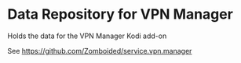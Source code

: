 Data Repository for VPN Manager
===============================

Holds the data for the VPN Manager Kodi add-on

See https://github.com/Zomboided/service.vpn.manager